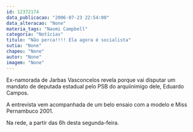 ```yaml
---
id: 12372174
data_publicacao: "2006-07-23 22:54:00"
data_alteracao: "None"
materia_tags: "Naomi Campbell"
categoria: "Notícias"
titulo: "Não perca!!!! Ela agora é socialista"
sutia: "None"
chapeu: "None"
autor: "None"
imagem: "None"
---
```

<p><P>Ex-namorada de Jarbas Vasconcelos revela porque vai disputar um mandato de deputada estadual pelo PSB do arquiinimigo dele, Eduardo Campos.</P></p>
<p><P>A entrevista vem acompanhada de um belo ensaio com a modelo e Miss Pernambuco 2001.</P></p>
<p><P>Na rede, a partir das 6h desta segunda-feira.</P> </p>
